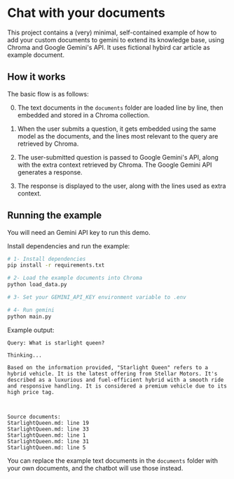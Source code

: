 # Chat with your documents

This project contains a (very) minimal, self-contained example of how to add your custom documents to gemini to extend its knowledge base, using Chroma and Google Gemini's API.
It uses fictional hybird car article as example document.

## How it works

The basic flow is as follows:

0. The text documents in the `documents` folder are loaded line by line, then embedded and stored in a Chroma collection.

1. When the user submits a question, it gets embedded using the same model as the documents, and the lines most relevant to the query are retrieved by Chroma.
2. The user-submitted question is passed to Google Gemini's API, along with the extra context retrieved by Chroma. The Google Gemini API generates a response.
3. The response is displayed to the user, along with the lines used as extra context.

## Running the example

You will need an Gemini API key to run this demo.

Install dependencies and run the example:

```bash
# 1- Install dependencies
pip install -r requirements.txt

# 2- Load the example documents into Chroma
python load_data.py

# 3- Set your GEMINI_API_KEY environment variable to .env

# 4- Run gemini
python main.py
```

Example output:

```
Query: What is starlight queen?

Thinking...

Based on the information provided, "Starlight Queen" refers to a hybrid vehicle. It is the latest offering from Stellar Motors. It's described as a luxurious and fuel-efficient hybrid with a smooth ride and responsive handling. It is considered a premium vehicle due to its high price tag.



Source documents:
StarlightQueen.md: line 19
StarlightQueen.md: line 33
StarlightQueen.md: line 1
StarlightQueen.md: line 31
StarlightQueen.md: line 5
```

You can replace the example text documents in the `documents` folder with your own documents, and the chatbot will use those instead.